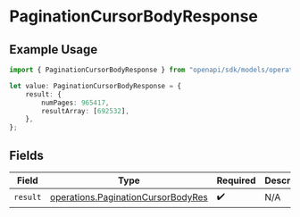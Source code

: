 # PaginationCursorBodyResponse

## Example Usage

```typescript
import { PaginationCursorBodyResponse } from "openapi/sdk/models/operations";

let value: PaginationCursorBodyResponse = {
    result: {
        numPages: 965417,
        resultArray: [692532],
    },
};
```

## Fields

| Field                                                                                           | Type                                                                                            | Required                                                                                        | Description                                                                                     |
| ----------------------------------------------------------------------------------------------- | ----------------------------------------------------------------------------------------------- | ----------------------------------------------------------------------------------------------- | ----------------------------------------------------------------------------------------------- |
| `result`                                                                                        | [operations.PaginationCursorBodyRes](../../../sdk/models/operations/paginationcursorbodyres.md) | :heavy_check_mark:                                                                              | N/A                                                                                             |
